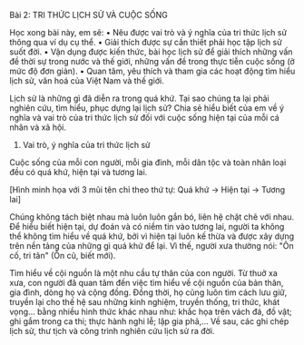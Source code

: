 Bài 2: TRI THỨC LỊCH SỬ VÀ CUỘC SỐNG

Học xong bài này, em sẽ:
• Nêu được vai trò và ý nghĩa của tri thức lịch sử thông qua ví dụ cụ thể.
• Giải thích được sự cần thiết phải học tập lịch sử suốt đời.
• Vận dụng được kiến thức, bài học lịch sử để giải thích những vấn đề thời sự trong nước và thế giới, những vấn đề trong thực tiễn cuộc sống (ở mức độ đơn giản).
• Quan tâm, yêu thích và tham gia các hoạt động tìm hiểu lịch sử, văn hoá của Việt Nam và thế giới.

Lịch sử là những gì đã diễn ra trong quá khứ. Tại sao chúng ta lại phải nghiên cứu, tìm hiểu, phục dựng lại lịch sử? Chia sẻ hiểu biết của em về ý nghĩa và vai trò của tri thức lịch sử đối với cuộc sống hiện tại của mỗi cá nhân và xã hội.

1. Vai trò, ý nghĩa của tri thức lịch sử

Cuộc sống của mỗi con người, mỗi gia đình, mỗi dân tộc và toàn nhân loại đều có quá khứ, hiện tại và tương lai.

[Hình minh họa với 3 mũi tên chỉ theo thứ tự: Quá khứ -> Hiện tại -> Tương lai]

Chúng không tách biệt nhau mà luôn luôn gắn bó, liên hệ chặt chẽ với nhau. Để hiểu biết hiện tại, dự đoán và có niềm tin vào tương lai, người ta không thể không tìm hiểu về quá khứ, bởi vì hiện tại luôn kế thừa và được xây dựng trên nền tảng của những gì quá khứ để lại. Vì thế, người xưa thường nói: "Ôn cố, tri tân" (Ôn cũ, biết mới).

Tìm hiểu về cội nguồn là một nhu cầu tự thân của con người. Từ thuở xa xưa, con người đã quan tâm đến việc tìm hiểu về cội nguồn của bản thân, gia đình, dòng họ và cộng đồng. Đồng thời, họ cũng luôn tìm cách lưu giữ, truyền lại cho thế hệ sau những kinh nghiệm, truyền thống, tri thức, khát vọng... bằng nhiều hình thức khác nhau như: khắc họa trên vách đá, đồ vật; ghi gắm trong ca thi; thực hành nghi lễ; lập gia phả,... Về sau, các ghi chép lịch sử, thư tịch và công trình nghiên cứu lịch sử ra đời.